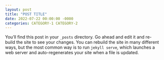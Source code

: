 ```yaml
---
layout: post
title: "POST TITLE"
date: 2022-07-22 00:00:00 -0000
categories: CATEGORY-1 CATEGORY-2
---
```


You’ll find this post in your `_posts` directory. Go ahead and edit it and re-build the site to see your changes. You can rebuild the site in many different ways, but the most common way is to run `jekyll serve`, which launches a web server and auto-regenerates your site when a file is updated.